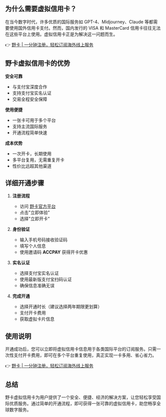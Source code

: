 ## 为什么需要虚拟信用卡？

在当今数字时代，许多优质的国际服务如 GPT-4、Midjourney、Claude 等都需要使用国外信用卡支付。然而，国内发行的 VISA 和 MasterCard 信用卡往往无法在这些平台上使用。虚拟信用卡正是为解决这一问题而生。

👉 [野卡 | 一分钟注册，轻松订阅海外线上服务](https://bit.ly/bewildcard)

## 野卡虚拟信用卡的优势

**安全可靠**
- 与支付宝深度合作
- 支持支付宝实名认证
- 交易全程安全保障

**使用便捷**
- 一张卡可用于多个平台
- 支持主流国际服务
- 开通流程简单快速

**成本优势**
- 一次开卡，长期使用
- 多平台复用，无需重复开卡
- 性价比远超其他渠道

## 详细开通步骤

1. **注册流程**
   - 访问 [野卡官方平台](https://bit.ly/bewildcard)
   - 点击"立即体验"
   - 选择"立即开卡"

2. **身份验证**
   - 输入手机号码接收验证码
   - 填写个人信息
   - 使用邀请码 **ACCPAY** 获得开卡优惠

3. **实名认证**
   - 选择支付宝实名认证
   - 使用最新版支付宝扫码认证
   - 确保信息准确无误

4. **完成开通**
   - 选择开通时长（建议选择两年期限更划算）
   - 支付开卡费用
   - 获取虚拟卡片信息

## 使用说明

开通成功后，您可以立即将虚拟信用卡信息用于各类国际平台的订阅服务。只需一次性支付开卡费用，即可在多个平台重复使用，真正实现一卡多用、省心省力。

👉 [野卡 | 一分钟注册，轻松订阅海外线上服务](https://bit.ly/bewildcard)

## 总结

野卡虚拟信用卡为用户提供了一个安全、便捷、经济的解决方案，让您轻松享受国际优质服务。通过简单的开通流程，即可获得一张可靠的虚拟信用卡，助您畅享全球数字服务。